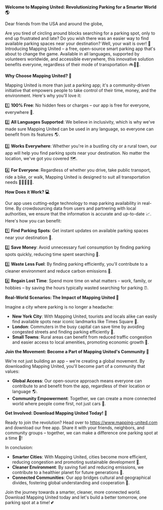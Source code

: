 **Welcome to Mapping United: Revolutionizing Parking for a Smarter World 🌎**

Dear friends from the USA and around the globe,

Are you tired of circling around blocks searching for a parking spot, only to end up frustrated and late? Do you wish there was an easier way to find available parking spaces near your destination? Well, your wait is over! 🚗 Introducing Mapping United – a free, open-source smart parking app that's about to change the game. Available in all languages, supported by volunteers worldwide, and accessible everywhere, this innovative solution benefits everyone, regardless of their mode of transportation 🚲🚌🚂.

**Why Choose Mapping United? 🤔**

Mapping United is more than just a parking app; it's a community-driven initiative that empowers people to take control of their time, money, and the environment. Here's why you'll love it:

1️⃣ **100% Free**: No hidden fees or charges – our app is free for everyone, everywhere 🌟.

2️⃣ **All Languages Supported**: We believe in inclusivity, which is why we've made sure Mapping United can be used in any language, so everyone can benefit from its features 🌎.

3️⃣ **Works Everywhere**: Whether you're in a bustling city or a rural town, our app will help you find parking spots near your destination. No matter the location, we've got you covered 🗺️.

4️⃣ **For Everyone**: Regardless of whether you drive, take public transport, ride a bike, or walk, Mapping United is designed to suit all transportation needs 🚶‍♀️🚴‍♂️🚌.

**How Does it Work? 💻**

Our app uses cutting-edge technology to map parking availability in real-time. By crowdsourcing data from users and partnering with local authorities, we ensure that the information is accurate and up-to-date 📈. Here's how you can benefit:

1️⃣ **Find Parking Spots**: Get instant updates on available parking spaces near your destination 📍.

2️⃣ **Save Money**: Avoid unnecessary fuel consumption by finding parking spots quickly, reducing time spent searching 🚗.

3️⃣ **Waste Less Fuel**: By finding parking efficiently, you'll contribute to a cleaner environment and reduce carbon emissions 💚.

4️⃣ **Regain Lost Time**: Spend more time on what matters – work, family, or hobbies – by saving the hours typically wasted searching for parking ⏰.

**Real-World Scenarios: The Impact of Mapping United 🌟**

Imagine a city where parking is no longer a headache:

* **New York City**: With Mapping United, tourists and locals alike can easily find available spots near iconic landmarks like Times Square 🗽️.
* **London**: Commuters in the busy capital can save time by avoiding congested streets and finding parking efficiently 🚂.
* **Small Towns**: Rural areas can benefit from reduced traffic congestion and easier access to local amenities, promoting economic growth 💸.

**Join the Movement: Become a Part of Mapping United's Community 🤝**

We're not just building an app – we're creating a global movement. By downloading Mapping United, you'll become part of a community that values:

* **Global Access**: Our open-source approach means everyone can contribute to and benefit from the app, regardless of their location or language 🌎.
* **Community Empowerment**: Together, we can create a more connected world where people come first, not just cars 🚗.

**Get Involved: Download Mapping United Today! 📱**

Ready to join the revolution? Head over to https://www.mapping-united.com and download our free app. Share it with your friends, neighbors, and community groups – together, we can make a difference one parking spot at a time 💪!

In conclusion:

* **Smarter Cities**: With Mapping United, cities become more efficient, reducing congestion and promoting sustainable development 🌆.
* **Cleaner Environment**: By saving fuel and reducing emissions, we contribute to a healthier planet for future generations 🌟.
* **Connected Communities**: Our app bridges cultural and geographical divides, fostering global understanding and cooperation 🤝.

Join the journey towards a smarter, cleaner, more connected world. Download Mapping United today and let's build a better tomorrow, one parking spot at a time! 💕